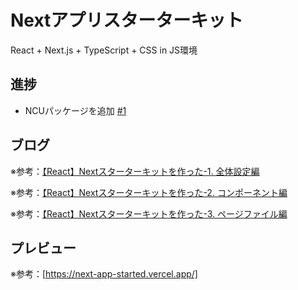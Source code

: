 # Nextアプリスターターキット

React + Next.js + TypeScript + CSS in JS環境

## 進捗

- NCUパッケージを追加 [#1](https://github.com/ryo-i/next-app-started/issues/1)

## ブログ

※参考：[【React】Nextスターターキットを作った-1. 全体設定編](https://www.i-ryo.com/entry/2021/05/01/184600)

※参考：[【React】Nextスターターキットを作った-2. コンポーネント編](https://www.i-ryo.com/entry/2021/05/02/101424)

※参考：[【React】Nextスターターキットを作った-3. ページファイル編](https://www.i-ryo.com/entry/2021/05/02/102630)

## プレビュー

※参考：[https://next-app-started.vercel.app/]